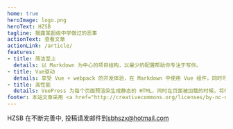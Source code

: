 ```yaml
---
home: true
heroImage: logo.png
heroText: HZSB
tagline: 揭露某超级中学做过的恶事
actionText: 查看文章
actionLink: /article/
features:
- title: 简洁至上
  details: 以 Markdown 为中心的项目结构，以最少的配置帮助你专注于写作。
- title: Vue驱动
  details: 享受 Vue + webpack 的开发体验，在 Markdown 中使用 Vue 组件，同时可以使用 Vue 来开发自定义主题。
- title: 高性能
  details: VuePress 为每个页面预渲染生成静态的 HTML，同时在页面被加载的时候，将作为 SPA 运行。
footer: 本站文章采用 <a href="http://creativecommons.org/licenses/by-nc-nd/4.0/" target="_blank">CC-BY-NC-ND 4.0 协议</a> 进行许可 | 版权所有 © 2021-现在 HZSB编辑组
---
```


HZSB 在不断完善中, 投稿请发邮件到[sbhszx@hotmail.com](mailto:sbhszx@hotmail.com)
